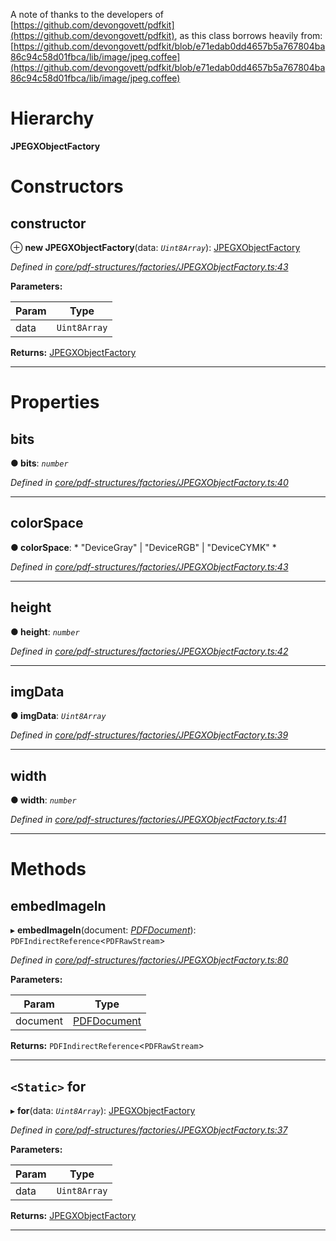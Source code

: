 

A note of thanks to the developers of [https://github.com/devongovett/pdfkit](https://github.com/devongovett/pdfkit), as this class borrows heavily from: [https://github.com/devongovett/pdfkit/blob/e71edab0dd4657b5a767804ba86c94c58d01fbca/lib/image/jpeg.coffee](https://github.com/devongovett/pdfkit/blob/e71edab0dd4657b5a767804ba86c94c58d01fbca/lib/image/jpeg.coffee)

# Hierarchy

**JPEGXObjectFactory**

# Constructors

<a id="constructor"></a>

##  constructor

⊕ **new JPEGXObjectFactory**(data: *`Uint8Array`*): [JPEGXObjectFactory](_core_pdf_structures_factories_jpegxobjectfactory_.jpegxobjectfactory.md)

*Defined in [core/pdf-structures/factories/JPEGXObjectFactory.ts:43](https://github.com/Hopding/pdf-lib/blob/41c216d/src/core/pdf-structures/factories/JPEGXObjectFactory.ts#L43)*

**Parameters:**

| Param | Type |
| ------ | ------ |
| data | `Uint8Array` |

**Returns:** [JPEGXObjectFactory](_core_pdf_structures_factories_jpegxobjectfactory_.jpegxobjectfactory.md)

___

# Properties

<a id="bits"></a>

##  bits

**● bits**: *`number`*

*Defined in [core/pdf-structures/factories/JPEGXObjectFactory.ts:40](https://github.com/Hopding/pdf-lib/blob/41c216d/src/core/pdf-structures/factories/JPEGXObjectFactory.ts#L40)*

___
<a id="colorspace"></a>

##  colorSpace

**● colorSpace**: * "DeviceGray" &#124; "DeviceRGB" &#124; "DeviceCYMK"
*

*Defined in [core/pdf-structures/factories/JPEGXObjectFactory.ts:43](https://github.com/Hopding/pdf-lib/blob/41c216d/src/core/pdf-structures/factories/JPEGXObjectFactory.ts#L43)*

___
<a id="height"></a>

##  height

**● height**: *`number`*

*Defined in [core/pdf-structures/factories/JPEGXObjectFactory.ts:42](https://github.com/Hopding/pdf-lib/blob/41c216d/src/core/pdf-structures/factories/JPEGXObjectFactory.ts#L42)*

___
<a id="imgdata"></a>

##  imgData

**● imgData**: *`Uint8Array`*

*Defined in [core/pdf-structures/factories/JPEGXObjectFactory.ts:39](https://github.com/Hopding/pdf-lib/blob/41c216d/src/core/pdf-structures/factories/JPEGXObjectFactory.ts#L39)*

___
<a id="width"></a>

##  width

**● width**: *`number`*

*Defined in [core/pdf-structures/factories/JPEGXObjectFactory.ts:41](https://github.com/Hopding/pdf-lib/blob/41c216d/src/core/pdf-structures/factories/JPEGXObjectFactory.ts#L41)*

___

# Methods

<a id="embedimagein"></a>

##  embedImageIn

▸ **embedImageIn**(document: *[PDFDocument](_core_pdf_document_pdfdocument_.pdfdocument.md)*): `PDFIndirectReference`<`PDFRawStream`>

*Defined in [core/pdf-structures/factories/JPEGXObjectFactory.ts:80](https://github.com/Hopding/pdf-lib/blob/41c216d/src/core/pdf-structures/factories/JPEGXObjectFactory.ts#L80)*

**Parameters:**

| Param | Type |
| ------ | ------ |
| document | [PDFDocument](_core_pdf_document_pdfdocument_.pdfdocument.md) |

**Returns:** `PDFIndirectReference`<`PDFRawStream`>

___
<a id="for"></a>

## `<Static>` for

▸ **for**(data: *`Uint8Array`*): [JPEGXObjectFactory](_core_pdf_structures_factories_jpegxobjectfactory_.jpegxobjectfactory.md)

*Defined in [core/pdf-structures/factories/JPEGXObjectFactory.ts:37](https://github.com/Hopding/pdf-lib/blob/41c216d/src/core/pdf-structures/factories/JPEGXObjectFactory.ts#L37)*

**Parameters:**

| Param | Type |
| ------ | ------ |
| data | `Uint8Array` |

**Returns:** [JPEGXObjectFactory](_core_pdf_structures_factories_jpegxobjectfactory_.jpegxobjectfactory.md)

___

